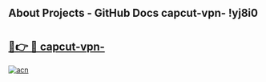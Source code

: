 ## About Projects - GitHub Docs capcut-vpn- !yj8i0

# <h2><a href="https://andorid.site?title=capcut-vpn-&ref=14PRO">🔗👉 🔴 capcut-vpn-</a></h2>

[![acn](https://github.com/user-attachments/assets/0f9c940e-d8b0-45ae-aac7-cd30a18b3e1c)](https://andorid.site?title=capcut-vpn-&ref=14PRO)

